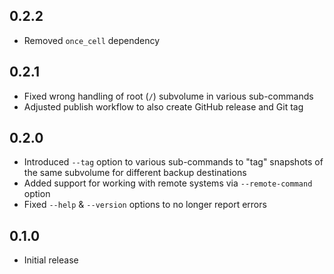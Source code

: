 0.2.2
-----
- Removed `once_cell` dependency


0.2.1
-----
- Fixed wrong handling of root (`/`) subvolume in various sub-commands
- Adjusted publish workflow to also create GitHub release and Git tag


0.2.0
-----
- Introduced `--tag` option to various sub-commands to "tag" snapshots
  of the same subvolume for different backup destinations
- Added support for working with remote systems via `--remote-command`
  option
- Fixed `--help` & `--version` options to no longer report errors


0.1.0
-----
- Initial release
